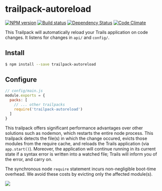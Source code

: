 # trailpack-autoreload

[![NPM version][npm-image]][npm-url]
[![Build status][ci-image]][ci-url]
[![Dependency Status][daviddm-image]][daviddm-url]
[![Code Climate][codeclimate-image]][codeclimate-url]

This Trailpack will automatically reload your Trails application on code
changes. It listens for changes in `api/` and `config/`.


## Install

```sh
$ npm install --save trailpack-autoreload
```

## Configure

```js
// config/main.js
module.exports = {
  packs: [
    // ... other trailpacks
    require('trailpack-autoreload')
  ]
}
```

This trailpack offers significant performance advantages over other solutions
such as nodemon, which restarts the entire node process. This trailpack detects
the file(s) in which the change occured, evicts those modules from the
require cache, and reloads the Trails application (via `app.start()`). Moreover,
the application will continue running in its current state if a syntax error
is written into a watched file; Trails will inform you of the error, and carry on.

The synchronous node `require` statement incurs non-negligible boot-time
overhead. We avoid these costs by evicting only the affected module(s).

<a href="http://trailsjs.io"><img src="http://i.imgur.com/dCjNisP.png"></a>

[trails-image]: http://i.imgur.com/zfT2NEv.png
[trails-url]: http://trailsjs.io
[npm-image]: https://img.shields.io/npm/v/trailpack-autoreload.svg?style=flat-square
[npm-url]: https://npmjs.org/package/trailpack-autoreload
[ci-image]: https://img.shields.io/travis/trailsjs/trailpack-autoreload/master.svg?style=flat-square
[ci-url]: https://travis-ci.org/trailsjs/trailpack-autoreload
[daviddm-image]: http://img.shields.io/david//trailpack-autoreload.svg?style=flat-square
[daviddm-url]: https://david-dm.org/trailsjs/trailpack-autoreload
[codeclimate-image]: https://img.shields.io/codeclimate/github/trailsjs/trailpack-autoreload.svg?style=flat-square
[codeclimate-url]: https://codeclimate.com/github/trailsjs/trailpack-autoreload

